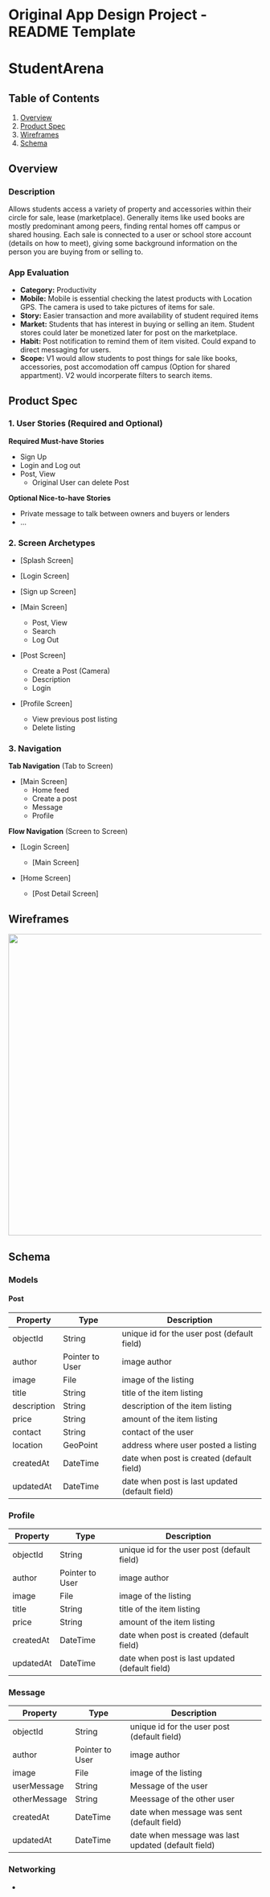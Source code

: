 Original App Design Project - README Template
===

# StudentArena

## Table of Contents
1. [Overview](#Overview)
1. [Product Spec](#Product-Spec)
1. [Wireframes](#Wireframes)
2. [Schema](#Schema)

## Overview
### Description
Allows students access a variety of property and accessories within their circle for sale, lease (marketplace). Generally items like used books are mostly predominant among peers, finding rental homes off campus or shared housing. Each sale is connected to a user or school store account (details on how to meet), giving  some background information on the person you are buying from or selling to.


### App Evaluation
- **Category:** Productivity
- **Mobile:** Mobile is essential checking the latest products with Location GPS. The camera is used to take pictures of items for sale.
- **Story:** Easier transaction and more availability of student required items
- **Market:** Students that has interest in buying or selling an item. Student stores could later be monetized later for post on the marketplace. 
- **Habit:** Post notification to remind them of item visited. Could expand to direct messaging for users.
- **Scope:** V1 would allow students to post things for sale like books, accessories, post accomodation off campus (Option for shared appartment). V2 would incorperate filters to search items.

## Product Spec

### 1. User Stories (Required and Optional)

**Required Must-have Stories**

* Sign Up
* Login and Log out
* Post, View
  * Original User can delete Post

**Optional Nice-to-have Stories**

* Private message to talk between owners and buyers or lenders
* ...

### 2. Screen Archetypes


* [Splash Screen]

* [Login Screen]

* [Sign up Screen]

* [Main Screen]
   * Post, View
   * Search
   * Log Out

* [Post Screen]
   * Create a Post (Camera) 
   * Description
   * Login

* [Profile Screen]
  * View previous post listing
  * Delete listing

### 3. Navigation

**Tab Navigation** (Tab to Screen)

* [Main Screen]
   * Home feed
   * Create a post
   * Message
   * Profile

**Flow Navigation** (Screen to Screen)

* [Login Screen]
   * [Main Screen]

* [Home Screen]
   * [Post Detail Screen]

## Wireframes

<img src="https://github.com/Phenomenalhub/StudentArena/blob/main/Wireframes.jpg?raw=true" width=600>


## Schema 

### Models

#### Post

   | Property      | Type     | Description |
   | ------------- | -------- | ------------|
   | objectId      | String   | unique id for the user post (default field) |
   | author        | Pointer to User| image author |
   | image         | File     | image of the listing |
   | title  | String   | title of the item listing |
   | description   | String   | description of the item listing |
   | price     | String | amount of the item listing |
   | contact     | String  | contact of the user |
   | location   |GeoPoint | address where user posted a listing |
   | createdAt     | DateTime | date when post is created (default field) |
   | updatedAt     | DateTime | date when post is last updated (default field) |
   

### Profile

| Property      | Type     | Description |
   | ------------- | -------- | ------------|
   | objectId      | String   | unique id for the user post (default field) |
   | author        | Pointer to User| image author |
   | image         | File     | image of the listing |
   | title  | String   | title of the item listing |
   | price     | String | amount of the item listing |
   | createdAt     | DateTime | date when post is created (default field) |
   | updatedAt     | DateTime | date when post is last updated (default field) |



### Message

| Property      | Type     | Description |
   | ------------- | -------- | ------------|
   | objectId      | String   | unique id for the user post (default field) |
   | author        | Pointer to User| image author |
   | image         | File     | image of the listing |
   | userMessage  | String   | Message of the user |
   | otherMessage   | String | Meessage of the other user |
   | createdAt     | DateTime | date when message was sent (default field) |
   | updatedAt     | DateTime | date when message was last updated (default field) |
   
### Networking
- 
